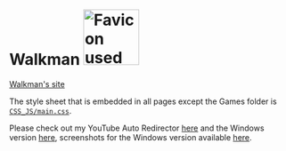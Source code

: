 ﻿# Walkman <img src="http://walkman100.github.io/Walkman/Images/Tempecs_Wallpaper_1440x900 square.jpg" title="Favicon used in my site" width="100" height="100" alt="Favicon used in my site">

[Walkman's site](http://walkman100.github.com)

The style sheet that is embedded in all pages except the Games folder is [`CSS_JS/main.css`](http://walkman100.github.io/Walkman/CSS_JS/main.css).

Please check out my YouTube Auto Redirector [here](http://walkman100.github.io/Walkman/HTML/YTVL.html) and the Windows version [here](http://github.com/Walkman100/YTVL/releases/latest), screenshots for the Windows version available [here](http://walkman100.github.io/Walkman/HTML/YTVLWindowsScreenshots.html).

